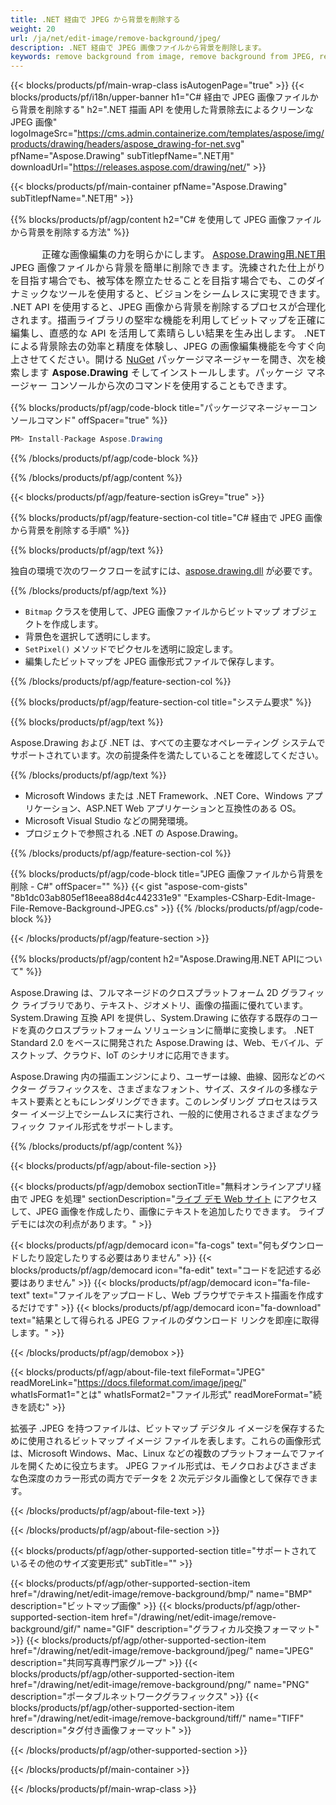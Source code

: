 ```yaml
---
title: .NET 経由で JPEG から背景を削除する
weight: 20
url: /ja/net/edit-image/remove-background/jpeg/
description: .NET 経由で JPEG 画像ファイルから背景を削除します。
keywords: remove background from image, remove background from JPEG, remove background via C#, background removal, erase background, clean image, 2D graphics, drawing API, edit bitmap C#, Drawing .NET用, save bitmap, save JPEG image, cross-platform 2D graphic library, Bitmap class, raster graphics drawing, rendering raster images, JPEG image file
---
```


{{< blocks/products/pf/main-wrap-class isAutogenPage="true" >}}
{{< blocks/products/pf/i18n/upper-banner h1="C# 経由で JPEG 画像ファイルから背景を削除する" h2=".NET 描画 API を使用した背景除去によるクリーンな JPEG 画像" logoImageSrc="https://cms.admin.containerize.com/templates/aspose/img/products/drawing/headers/aspose_drawing-for-net.svg" pfName="Aspose.Drawing" subTitlepfName=".NET用" downloadUrl="https://releases.aspose.com/drawing/net/" >}}

{{< blocks/products/pf/main-container pfName="Aspose.Drawing" subTitlepfName=".NET用" >}}


{{% blocks/products/pf/agp/content h2="C# を使用して JPEG 画像ファイルから背景を削除する方法" %}}

<p align="justify" style="text-indent:50px;font-size:15px;">
正確な画像編集の力を明らかにします。 <a href="https://products.aspose.com/drawing/net">Aspose.Drawing用.NET用</a> JPEG 画像ファイルから背景を簡単に削除できます。洗練された仕上がりを目指す場合でも、被写体を際立たせることを目指す場合でも、このダイナミックなツールを使用すると、ビジョンをシームレスに実現できます。 .NET API を使用すると、JPEG 画像から背景を削除するプロセスが合理化されます。描画ライブラリの堅牢な機能を利用してビットマップを正確に編集し、直感的な API を活用して素晴らしい結果を生み出します。 .NET による背景除去の効率と精度を体験し、JPEG の画像編集機能を今すぐ向上させてください。開ける <a href="https://www.nuget.org/packages/aspose.drawing">NuGet</a> パッケージマネージャーを開き、次を検索します <b>Aspose.Drawing</b> そしてインストールします。パッケージ マネージャー コンソールから次のコマンドを使用することもできます。</p>

{{% blocks/products/pf/agp/code-block title="パッケージマネージャーコンソールコマンド" offSpacer="true" %}}
```cs
PM> Install-Package Aspose.Drawing
```
{{% /blocks/products/pf/agp/code-block %}}

{{% /blocks/products/pf/agp/content %}}


{{< blocks/products/pf/agp/feature-section isGrey="true" >}}

{{% blocks/products/pf/agp/feature-section-col title="C# 経由で JPEG 画像から背景を削除する手順" %}}

{{% blocks/products/pf/agp/text %}}

独自の環境で次のワークフローを試すには、[aspose.drawing.dll](https://downloads.aspose.com/drawing/net) が必要です。

{{% /blocks/products/pf/agp/text %}}

+ `Bitmap` クラスを使用して、JPEG 画像ファイルからビットマップ オブジェクトを作成します。
+ 背景色を選択して透明にします。
+ `SetPixel()` メソッドでピクセルを透明に設定します。
+ 編集したビットマップを JPEG 画像形式ファイルで保存します。

{{% /blocks/products/pf/agp/feature-section-col %}}

{{% blocks/products/pf/agp/feature-section-col title="システム要求" %}}

{{% blocks/products/pf/agp/text %}}

Aspose.Drawing および .NET は、すべての主要なオペレーティング システムでサポートされています。次の前提条件を満たしていることを確認してください。

{{% /blocks/products/pf/agp/text %}}

- Microsoft Windows または .NET Framework、.NET Core、Windows アプリケーション、ASP.NET Web アプリケーションと互換性のある OS。
- Microsoft Visual Studio などの開発環境。
- プロジェクトで参照される .NET の Aspose.Drawing。

{{% /blocks/products/pf/agp/feature-section-col %}}

{{% blocks/products/pf/agp/code-block title="JPEG 画像ファイルから背景を削除 - C#" offSpacer="" %}}
{{< gist "aspose-com-gists" "8b1dc03ab805ef18eea88d4c442331e9" "Examples-CSharp-Edit-Image-File-Remove-Background-JPEG.cs" >}}
{{% /blocks/products/pf/agp/code-block %}}

{{< /blocks/products/pf/agp/feature-section >}}


<!-- aboutfile Starts -->

{{% blocks/products/pf/agp/content h2="Aspose.Drawing用.NET APIについて" %}}

Aspose.Drawing は、フルマネージドのクロスプラットフォーム 2D グラフィック ライブラリであり、テキスト、ジオメトリ、画像の描画に優れています。 System.Drawing 互換 API を提供し、System.Drawing に依存する既存のコードを真のクロスプラットフォーム ソリューションに簡単に変換します。 .NET Standard 2.0 をベースに開発された Aspose.Drawing は、Web、モバイル、デスクトップ、クラウド、IoT のシナリオに応用できます。

Aspose.Drawing 内の描画エンジンにより、ユーザーは線、曲線、図形などのベクター グラフィックスを、さまざまなフォント、サイズ、スタイルの多様なテキスト要素とともにレンダリングできます。このレンダリング プロセスはラスター イメージ上でシームレスに実行され、一般的に使用されるさまざまなグラフィック ファイル形式をサポートします。

{{% /blocks/products/pf/agp/content %}}


{{< blocks/products/pf/agp/about-file-section >}}

{{< blocks/products/pf/agp/demobox sectionTitle="無料オンラインアプリ経由で JPEG を処理" sectionDescription="[ライブ デモ Web サイト](https://products.aspose.app/drawing) にアクセスして、JPEG 画像を作成したり、画像にテキストを追加したりできます。 ライブ デモには次の利点があります。" >}}

{{< blocks/products/pf/agp/democard icon="fa-cogs" text="何もダウンロードしたり設定したりする必要はありません" >}}
{{< blocks/products/pf/agp/democard icon="fa-edit" text="コードを記述する必要はありません" >}}
{{< blocks/products/pf/agp/democard icon="fa-file-text" text="ファイルをアップロードし、Web ブラウザでテキスト描画を作成するだけです" >}}
{{< blocks/products/pf/agp/democard icon="fa-download" text="結果として得られる JPEG ファイルのダウンロード リンクを即座に取得します。" >}}

{{< /blocks/products/pf/agp/demobox >}}

{{< blocks/products/pf/agp/about-file-text fileFormat="JPEG" readMoreLink="https://docs.fileformat.com/image/jpeg/" whatIsFormat1="とは" whatIsFormat2="ファイル形式" readMoreFormat="続きを読む" >}}

拡張子 .JPEG を持つファイルは、ビットマップ デジタル イメージを保存するために使用されるビットマップ イメージ ファイルを表します。これらの画像形式は、Microsoft Windows、Mac、Linux などの複数のプラットフォームでファイルを開くために役立ちます。 JPEG ファイル形式は、モノクロおよびさまざまな色深度のカラー形式の両方でデータを 2 次元デジタル画像として保存できます。

{{< /blocks/products/pf/agp/about-file-text >}}

{{< /blocks/products/pf/agp/about-file-section >}}

<!-- aboutfile Ends -->


{{< blocks/products/pf/agp/other-supported-section title="サポートされているその他のサイズ変更形式" subTitle="" >}}

{{< blocks/products/pf/agp/other-supported-section-item href="/drawing/net/edit-image/remove-background/bmp/" name="BMP" description="ビットマップ画像" >}}
{{< blocks/products/pf/agp/other-supported-section-item href="/drawing/net/edit-image/remove-background/gif/" name="GIF" description="グラフィカル交換フォーマット" >}}
{{< blocks/products/pf/agp/other-supported-section-item href="/drawing/net/edit-image/remove-background/jpeg/" name="JPEG" description="共同写真専門家グループ" >}}
{{< blocks/products/pf/agp/other-supported-section-item href="/drawing/net/edit-image/remove-background/png/" name="PNG" description="ポータブルネットワークグラフィックス" >}}
{{< blocks/products/pf/agp/other-supported-section-item href="/drawing/net/edit-image/remove-background/tiff/" name="TIFF" description="タグ付き画像フォーマット" >}}

{{< /blocks/products/pf/agp/other-supported-section >}}

{{< /blocks/products/pf/main-container >}}

{{< /blocks/products/pf/main-wrap-class >}}
